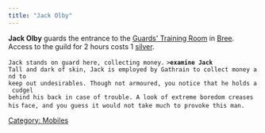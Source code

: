 ```yaml
---
title: "Jack Olby"
---
```


**Jack Olby** guards the entrance to the [Guards' Training
Room](Bree_Warrior_Guild "wikilink") in [Bree](Bree "wikilink"). Access
to the guild for 2 hours costs 1 [silver](gold "wikilink").

`Jack stands on guard here, collecting money.`
`>`**`examine Jack`**
`Tall and dark of skin, Jack is employed by Gathrain to collect money and to`
`keep out undesirables. Though not armoured, you notice that he holds a cudgel`
`behind his back in case of trouble. A look of extreme boredom creases his`
`face, and you guess it would not take much to provoke this man.`

[Category: Mobiles](Category:_Mobiles "wikilink")